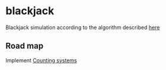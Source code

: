 # blackjack

Blackjack simulation according to the algorithm described [here](http://casinogambling.about.com/od/blackjack101/a/Basic-Strategy-For-Blackjack.htm)

## Road map

Implement [Counting systems](https://www.qfit.com/card-counting.htm)
